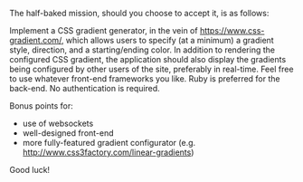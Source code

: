 The half-baked mission, should you choose to accept it, is as follows:

Implement a CSS gradient generator, in the vein of https://www.css-gradient.com/, which allows users to specify (at a minimum) a gradient style, direction, and a starting/ending color. In addition to rendering the configured CSS gradient, the application should also display the gradients being configured by other users of the site, preferably in real-time. Feel free to use whatever front-end frameworks you like. Ruby is preferred for the back-end. No authentication is required.

Bonus points for:
- use of websockets
- well-designed front-end
- more fully-featured gradient configurator (e.g. http://www.css3factory.com/linear-gradients)

Good luck!

